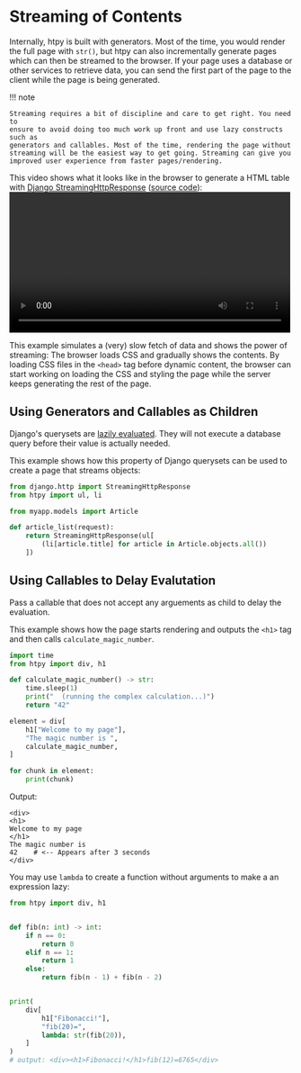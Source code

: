 # Streaming of Contents

Internally, htpy is built with generators. Most of the time, you would render
the full page with `str()`, but htpy can also incrementally generate pages which
can then be streamed to the browser. If your page uses a database or other
services to retrieve data, you can send the first part of the page to the
client while the page is being generated.

!!! note

    Streaming requires a bit of discipline and care to get right. You need to
    ensure to avoid doing too much work up front and use lazy constructs such as
    generators and callables. Most of the time, rendering the page without
    streaming will be the easiest way to get going. Streaming can give you
    improved user experience from faster pages/rendering.

This video shows what it looks like in the browser to generate a HTML table with [Django StreamingHttpResponse](https://docs.djangoproject.com/en/5.0/ref/request-response/#django.http.StreamingHttpResponse) ([source code](https://github.com/pelme/htpy/blob/main/examples/djangoproject/stream/views.py)):
<video width="500" controls loop >

  <source src="/assets/stream.webm" type="video/webm">
</video>

This example simulates a (very) slow fetch of data and shows the power of
streaming: The browser loads CSS and gradually shows the contents. By loading
CSS files in the `<head>` tag before dynamic content, the browser can start
working on loading the CSS and styling the page while the server keeps
generating the rest of the page.

## Using Generators and Callables as Children

Django's querysets are [lazily
evaluated](https://docs.djangoproject.com/en/5.0/topics/db/queries/#querysets-are-lazy).
They will not execute a database query before their value is actually needed.

This example shows how this property of Django querysets can be used to create a
page that streams objects:

```python
from django.http import StreamingHttpResponse
from htpy import ul, li

from myapp.models import Article

def article_list(request):
    return StreamingHttpResponse(ul[
        (li[article.title] for article in Article.objects.all())
    ])
```

## Using Callables to Delay Evalutation

Pass a callable that does not accept any arguements as child to delay the
evaluation.

This example shows how the page starts rendering and outputs the `<h1>` tag and
then calls `calculate_magic_number`.

```python
import time
from htpy import div, h1

def calculate_magic_number() -> str:
    time.sleep(1)
    print("  (running the complex calculation...)")
    return "42"

element = div[
    h1["Welcome to my page"],
    "The magic number is ",
    calculate_magic_number,
]

for chunk in element:
    print(chunk)
```

Output:

```
<div>
<h1>
Welcome to my page
</h1>
The magic number is
42    # <-- Appears after 3 seconds
</div>
```

You may use `lambda` to create a function without arguments to make a an expression lazy:

```py
from htpy import div, h1


def fib(n: int) -> int:
    if n == 0:
        return 0
    elif n == 1:
        return 1
    else:
        return fib(n - 1) + fib(n - 2)


print(
    div[
        h1["Fibonacci!"],
        "fib(20)=",
        lambda: str(fib(20)),
    ]
)
# output: <div><h1>Fibonacci!</h1>fib(12)=6765</div>

```
